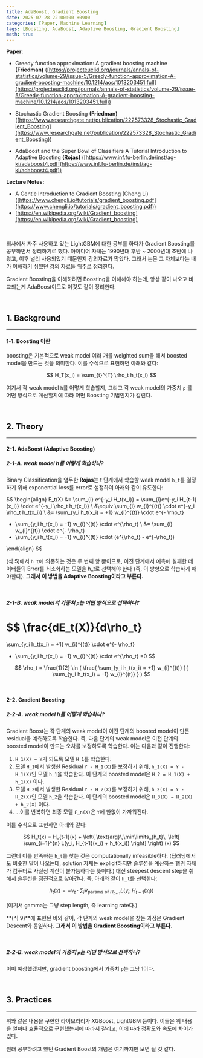 ```yaml
---
title: AdaBoost, Gradient Boosting
date: 2025-07-28 22:00:00 +0900
categories: [Paper, Machine Learning]
tags: [Boosting, AdaBoost, Adaptive Boosting, Gradient Boosting]
math: true
---
```


**Paper**: 

- Greedy function approximation: A gradient boosting machine **(Friedman)** ([https://projecteuclid.org/journals/annals-of-statistics/volume-29/issue-5/Greedy-function-approximation-A-gradient-boosting-machine/10.1214/aos/1013203451.full](https://projecteuclid.org/journals/annals-of-statistics/volume-29/issue-5/Greedy-function-approximation-A-gradient-boosting-machine/10.1214/aos/1013203451.full))

- Stochastic Gradient Boosting **(Friedman)**  ([https://www.researchgate.net/publication/222573328_Stochastic_Gradient_Boosting](https://www.researchgate.net/publication/222573328_Stochastic_Gradient_Boosting))

- AdaBoost and the Super Bowl of Classifiers A Tutorial Introduction to Adaptive Boosting **(Rojas)** ([https://www.inf.fu-berlin.de/inst/ag-ki/adaboost4.pdf](https://www.inf.fu-berlin.de/inst/ag-ki/adaboost4.pdf))

**Lecture Notes:**

- A Gentle Introduction to Gradient Boosting (Cheng Li) ([https://www.chengli.io/tutorials/gradient_boosting.pdf](https://www.chengli.io/tutorials/gradient_boosting.pdf))
- [https://en.wikipedia.org/wiki/Gradient_boosting](https://en.wikipedia.org/wiki/Gradient_boosting)

<br/>

회사에서 자주 사용하고 있는 LightGBM에 대한 공부를 하다가 Gradient Boosting를 공부하면서 정리하기로 했다. 아이디어 자체는 1990년대 후반 ~ 2000년대 초반에 나왔고, 이후 널리 사용되었기 때문인지 강의자료가 많았다. 그래서 논문 그 자체보다는 내가 이해하기 쉬웠던 강의 자료들 위주로 정리한다.

Gradient Boosting을 이해하려면 Boosting을 이해해야 하는데, 항상 같이 나오고 비교되는게 AdaBoost이므로 이것도 같이 정리한다.

<br/>

## 1. Background

---

#### 1-1. Boosting 이란

boosting은 기본적으로 weak model 여러 개를 weighted sum을 해서 boosted model을 만드는 것을 의미한다. 이를 수식으로 표현하면 아래와 같다:


$$
H_T(x_i) = \sum_{t}^{T} \rho_t h_t(x_i)
$$


여기서 각 weak model `h`를 어떻게 학습할지, 그리고 각 weak model의 가중치 `ρ` 를 어떤 방식으로 계산할지에 따라 어떤 Boosting 기법인지가 갈린다.

<br/>

## 2. Theory

---

#### 2-1. AdaBoost (Adaptive Boosting)

##### 2-1-A. weak model h를 어떻게 학습하나?

Binary Classification을 염두한 **Rojas**는 t 단계에서 학습할 weak model `h_t`를 결정하기 위해 exponential loss를 error로 설정하여 아래와 같이 유도한다:


$$
\begin{align}
E_t(X) 
&= \sum_{i} e^{-y_i H_t(x_i)} = \sum_{i}e^{-y_i H_{t-1}(x_i)} \cdot e^{-y_i \rho_t h_t(x_i)}
\\
&\equiv \sum_{i} w_{i}^{(t)} \cdot e^{-y_i \rho_t h_t(x_i)}
\\
&= 
\sum_{y_i h_t(x_i) = +1} w_{i}^{(t)} \cdot e^{- \rho_t} 
+ \sum_{y_i h_t(x_i) = -1} w_{i}^{(t)} \cdot e^{\rho_t}
\\
&= 
\sum_{i} w_{i}^{(t)} \cdot e^{- \rho_t}
+ \sum_{y_i h_t(x_i) = -1} w_{i}^{(t)} \cdot (e^{\rho_t} - e^{-\rho_t})

\end{align}
$$



(식 5)에서 `h_t`에 의존하는 것은 두 번째 항 뿐이므로, 이전 단계에서 예측에 실패한 데이터들의 Error를 최소화하는 모델을 h_t로 선택해야 한다 (즉, 이 방향으로 학습하게 해야한다). **그래서 이 방법을 Adaptive Boosting이라고 부른다.**

<br/>

##### 2-1-B. weak model의 가중치 `ρ`는 어떤 방식으로 선택하나?


$$
\frac{dE_t(X)}{d\rho_t}
=
\sum_{y_i h_t(x_i) = +1} w_{i}^{(t)} \cdot e^{- \rho_t} 
+ \sum_{y_i h_t(x_i) = -1} w_{i}^{(t)} \cdot e^{\rho_t}
=0
$$

$$
\rho_t = \frac{1}{2} \ln (
	\frac{
		\sum_{y_i h_t(x_i) = +1} w_{i}^{(t)}
	}{
		\sum_{y_i h_t(x_i) = -1} w_{i}^{(t)}
	}
)
$$


<br/>

#### 2-2. Gradient Boosting

##### 2-2-A. weak model h를 어떻게 학습하나?

Gradient Boost는 각 단계의 weak model이 이전 단계의 boosted model이 만든 residual을 예측하도록 학습한다. 즉, 다음 단계의 weak model은 이전 단계의 boosted model이 만드는 오차를 보정하도록 학습한다. 이는 다음과 같이 진행한다:

1. `H_1(X) = Y`가 되도록 모델 `H_1`를 학습한다.
2. 모델 `H_1`에서 발생한 Residual `Y - H_1(X)`를 보정하기 위해,  `h_1(X) = Y - H_1(X)`인 모델 `h_1`을 학습한다. 이 단계의 boosted model은 `H_2 = H_1(X) + h_1(X)` 이다. 
3. 모델 `H_2`에서 발생한 Residual `Y - H_2(X)`를 보정하기 위해,  `h_2(X) = Y - H_2(X)`인 모델 `h_2`을 학습한다. 이 단계의 boosted model은 `H_3(X) = H_2(X) + h_2(X)` 이다. 
4. ...이를 반복하면 최종 모델 `F_n(X)`은 `Y`에 한없이 가까워진다.

이를 수식으로 표현하면 아래와 같다:


$$
H_t(x) = H_{t-1}(x) 
+ 
\left(
	\text{arg}\,\min\limits_{h_t}\,
	\left[
		\sum_{i=1}^{n} L(y_i, H_{t-1}(x_i) + h_t(x_i))
	\right]
\right)
(x)
$$


그런데 이를 만족하는 `h_t`를 찾는 것은 computationally infeasible하다. (딥러닝에서도 비슷한 말이 나오는데, solution 자체는 explicit하지만 솔루션을 계산하는 행위 자체가 컴퓨터로 사실상 계산이 불가능하다는 뜻이다.) 대신 steepest descent step을 취해서 솔루션을 점진적으로 찾아간다. 즉, 아래와 같이 `h_t`를 선택한다:


$$
h_t(x) = -\gamma_t 
\cdot 
\sum_{i}
\nabla_{\text{params of } H_{t-1}}L(y_i, H_{t-1}(x_i))
$$


(여기서 gamma는 그냥 step length, 즉 learning rate다.)

**(식 9)**에 표현된 바와 같이, 각 단계의 weak model을 찾는 과정은 Gradient Descent와 동일하다. **그래서 이 방법을 Gradient Boosting이라고 부른다.**

<br/>

##### 2-2-B. weak model의 가중치 `ρ`는 어떤 방식으로 선택하나?

이미 예상했겠지만, gradient boosting에서 가중치 `ρ`는 그냥 1이다.

<br/>

## 3. Practices

---

위와 같은 내용을 구현한 라이브러리가 XGBoost, LightGBM 등이다. 이들은 위 내용을 얼마나 효율적으로 구현했는지에 따라서 갈리고, 이에 따라 정확도와 속도에 차이가 있다.

원래 공부하려고 했던 Gradient Boost의 개념은 여기까지만 보면 될 것 같다. 






